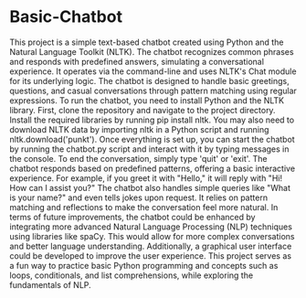 # Basic-Chatbot
This project is a simple text-based chatbot created using Python and the Natural Language Toolkit (NLTK). The chatbot recognizes common phrases and responds with predefined answers, simulating a conversational experience. It operates via the command-line and uses NLTK's Chat module for its underlying logic. The chatbot is designed to handle basic greetings, questions, and casual conversations through pattern matching using regular expressions.
To run the chatbot, you need to install Python and the NLTK library. First, clone the repository and navigate to the project directory. Install the required libraries by running pip install nltk. You may also need to download NLTK data by importing nltk in a Python script and running nltk.download('punkt'). Once everything is set up, you can start the chatbot by running the chatbot.py script and interact with it by typing messages in the console. To end the conversation, simply type 'quit' or 'exit'.
The chatbot responds based on predefined patterns, offering a basic interactive experience. For example, if you greet it with "Hello," it will reply with "Hi! How can I assist you?" The chatbot also handles simple queries like "What is your name?" and even tells jokes upon request. It relies on pattern matching and reflections to make the conversation feel more natural.
In terms of future improvements, the chatbot could be enhanced by integrating more advanced Natural Language Processing (NLP) techniques using libraries like spaCy. This would allow for more complex conversations and better language understanding. Additionally, a graphical user interface could be developed to improve the user experience.
This project serves as a fun way to practice basic Python programming and concepts such as loops, conditionals, and list comprehensions, while exploring the fundamentals of NLP.
